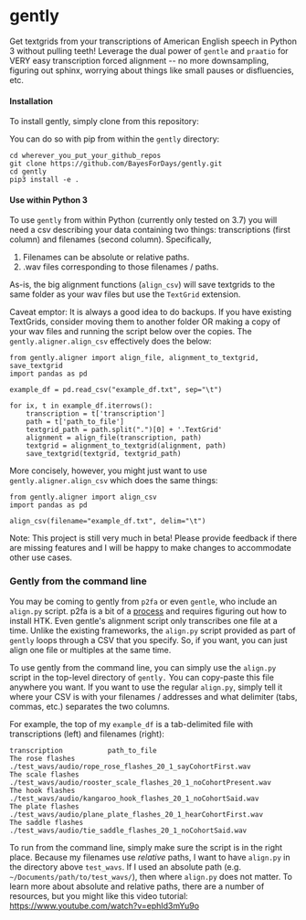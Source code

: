 # gently
Get textgrids from your transcriptions of American English speech in Python 3 without pulling teeth! Leverage the dual power of `gentle` and `praatio` for VERY easy transcription forced alignment -- no more downsampling, figuring out sphinx, worrying about things like small pauses or disfluencies, etc.

#### Installation

To install gently, simply clone from this repository:
 
You can do so with pip from within the `gently` directory:

```
cd wherever_you_put_your_github_repos
git clone https://github.com/BayesForDays/gently.git
cd gently
pip3 install -e .
```

#### Use within Python 3

To use `gently` from within Python (currently only tested on 3.7) you will need a csv describing your data containing two things: transcriptions (first column) and filenames (second column). Specifically,

1. Filenames can be absolute or relative paths.
2. .wav files corresponding to those filenames / paths.

As-is, the big alignment functions (`align_csv`) will save textgrids to the same folder as your wav files but use the `TextGrid` extension.

Caveat emptor: It is always a good idea to do backups. If you have existing TextGrids, consider moving them to another folder OR making a copy of your wav files and running the script below over the copies. The `gently.aligner.align_csv` effectively does the below:

```
from gently.aligner import align_file, alignment_to_textgrid, save_textgrid
import pandas as pd

example_df = pd.read_csv("example_df.txt", sep="\t")

for ix, t in example_df.iterrows():
    transcription = t['transcription']
    path = t['path_to_file']
    textgrid_path = path.split(".")[0] + '.TextGrid'
    alignment = align_file(transcription, path)
    textgrid = alignment_to_textgrid(alignment, path)
    save_textgrid(textgrid, textgrid_path)
```

More concisely, however, you might just want to use `gently.aligner.align_csv` which does the same things:

```
from gently.aligner import align_csv
import pandas as pd

align_csv(filename="example_df.txt", delim="\t")
```

Note: This project is still very much in beta! Please provide feedback if there are missing features and I will be happy to make changes to accommodate other use cases.

### Gently from the command line

You may be coming to gently from `p2fa` or even `gentle`, who include an `align.py` script. p2fa is a bit of a [process](https://phon.wordpress.ncsu.edu/lab-manual/forced-alignment/) and requires figuring out how to install HTK. Even gentle's alignment script only transcribes one file at a time. Unlike the existing frameworks, the `align.py` script provided as part of `gently` loops through a CSV that you specify. So, if you want, you can just align one file or multiples at the same time.

To use gently from the command line, you can simply use the `align.py` script in the top-level directory of `gently.` You can copy-paste this file anywhere you want. If you want to use the regular `align.py`, simply tell it where your CSV is with your filenames / addresses and what delimiter (tabs, commas, etc.) separates the two columns.

For example, the top of my `example_df` is a tab-delimited file with transcriptions (left) and filenames (right):

```
transcription           path_to_file
The rose flashes	./test_wavs/audio/rope_rose_flashes_20_1_sayCohortFirst.wav
The scale flashes	./test_wavs/audio/rooster_scale_flashes_20_1_noCohortPresent.wav
The hook flashes	./test_wavs/audio/kangaroo_hook_flashes_20_1_noCohortSaid.wav
The plate flashes	./test_wavs/audio/plane_plate_flashes_20_1_hearCohortFirst.wav
The saddle flashes	./test_wavs/audio/tie_saddle_flashes_20_1_noCohortSaid.wav
```

To run from the command line, simply make sure the script is in the right place. Because my filenames use _relative_ paths, I want to have `align.py` in the directory above `test_wavs`. If I used an absolute path (e.g. `~/Documents/path/to/test_wavs/`), then where `align.py` does not matter. To learn more about absolute and relative paths, there are a number of resources, but you might like this video tutorial: https://www.youtube.com/watch?v=ephId3mYu9o
